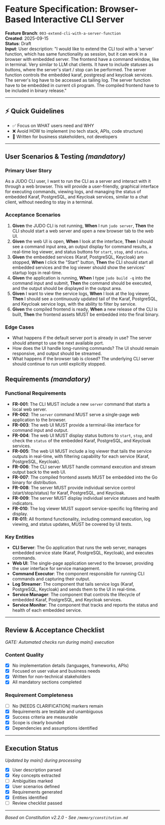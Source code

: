 # Feature Specification: Browser-Based Interactive CLI Server

**Feature Branch**: `003-extend-cli-with-a-server-function`  
**Created**: 2025-09-15  
**Status**: Draft  
**Input**: User description: "I would like to extend the CLI tool with a 'server' function, which has same functionality as session, but it can work in a browser with embedded server. The frontend have a command window, like in terminal. Very similar to LLM chat clients. It have to include statuses as buttons, where the server's start / stop can be performed. The server function controls the embedded karaf, postgresql and keycloak services. The server's log have to be accessed as tailing log. The server function have to be embedded in current cli program. The compiled frontend have to be included in binary release."

---

## ⚡ Quick Guidelines
- ✅ Focus on WHAT users need and WHY
- ❌ Avoid HOW to implement (no tech stack, APIs, code structure)
- 👥 Written for business stakeholders, not developers

---

## User Scenarios & Testing *(mandatory)*

### Primary User Story
As a JUDO CLI user, I want to run the CLI as a server and interact with it through a web browser. This will provide a user-friendly, graphical interface for executing commands, viewing logs, and managing the status of embedded Karaf, PostgreSQL, and Keycloak services, similar to a chat client, without needing to stay in a terminal.

### Acceptance Scenarios
1. **Given** the JUDO CLI is not running, **When** I run `judo server`, **Then** the CLI should start a web server and open a new browser tab to the web UI.
2. **Given** the web UI is open, **When** I look at the interface, **Then** I should see a command input area, an output display for command results, a real-time log viewer, and status buttons for `start`, `stop`, and `status`.
3. **Given** the embedded services (Karaf, PostgreSQL, Keycloak) are stopped, **When** I click the "Start" button, **Then** the CLI should start all embedded services and the log viewer should show the services' startup logs in real-time.
4. **Given** the application is running, **When** I type `judo build -q` into the command input and submit, **Then** the command should be executed, and the output should be displayed in the output area.
5. **Given** I want to view the service logs, **When** I look at the log viewer, **Then** I should see a continuously updated tail of the Karaf, PostgreSQL, and Keycloak service logs, with the ability to filter by service.
6. **Given** the compiled frontend is ready, **When** a new release of the CLI is built, **Then** the frontend assets MUST be embedded into the final binary.

### Edge Cases
- What happens if the default server port is already in use? The server should attempt to use the next available port.
- How does the UI handle long-running commands? The UI should remain responsive, and output should be streamed.
- What happens if the browser tab is closed? The underlying CLI server should continue to run until explicitly stopped.

## Requirements *(mandatory)*

### Functional Requirements
- **FR-001**: The CLI MUST include a new `server` command that starts a local web server.
- **FR-002**: The `server` command MUST serve a single-page web application to the browser.
- **FR-003**: The web UI MUST provide a terminal-like interface for command input and output.
- **FR-004**: The web UI MUST display status buttons to `start`, `stop`, and check the `status` of the embedded Karaf, PostgreSQL, and Keycloak services.
- **FR-005**: The web UI MUST include a log viewer that tails the service outputs in real-time, with filtering capability for each service (Karaf, PostgreSQL, Keycloak).
- **FR-006**: The CLI server MUST handle command execution and stream output back to the web UI.
- **FR-007**: The compiled frontend assets MUST be embedded into the Go binary for distribution.
- **FR-008**: The server MUST provide individual service control (start/stop/status) for Karaf, PostgreSQL, and Keycloak.
- **FR-009**: The server MUST display individual service statuses and health indicators.
- **FR-010**: The log viewer MUST support service-specific log filtering and display.
- **FR-011**: All frontend functionality, including command execution, log viewing, and status updates, MUST be covered by UI tests.

### Key Entities
- **CLI Server**: The Go application that runs the web server, manages embedded service state (Karaf, PostgreSQL, Keycloak), and executes commands.
- **Web UI**: The single-page application served to the browser, providing the user interface for service management.
- **Command Executor**: The component responsible for running CLI commands and capturing their output.
- **Log Streamer**: The component that tails service logs (Karaf, PostgreSQL, Keycloak) and sends them to the UI in real-time.
- **Service Manager**: The component that controls the lifecycle of embedded Karaf, PostgreSQL, and Keycloak services.
- **Service Monitor**: The component that tracks and reports the status and health of each embedded service.

---

## Review & Acceptance Checklist
*GATE: Automated checks run during main() execution*

### Content Quality
- [x] No implementation details (languages, frameworks, APIs)
- [x] Focused on user value and business needs
- [x] Written for non-technical stakeholders
- [x] All mandatory sections completed

### Requirement Completeness
- [ ] No [NEEDS CLARIFICATION] markers remain
- [x] Requirements are testable and unambiguous  
- [x] Success criteria are measurable
- [x] Scope is clearly bounded
- [x] Dependencies and assumptions identified

---

## Execution Status
*Updated by main() during processing*

- [x] User description parsed
- [x] Key concepts extracted
- [ ] Ambiguities marked
- [x] User scenarios defined
- [x] Requirements generated
- [x] Entities identified
- [ ] Review checklist passed

---

*Based on Constitution v2.2.0 - See `/memory/constitution.md`*
